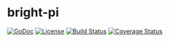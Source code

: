# bright-pi

[![GoDoc](https://godoc.org/github.com/dasfoo/bright-pi?status.svg)](http://godoc.org/github.com/dasfoo/bright-pi)
[![License](http://img.shields.io/:license-mit-blue.svg)](http://doge.mit-license.org)
[![Build Status](https://travis-ci.org/dasfoo/bright-pi.svg?branch=master)](https://travis-ci.org/dasfoo/bright-pi)
[![Coverage Status](https://coveralls.io/repos/dasfoo/bright-pi/badge.svg?branch=master&service=github)](https://coveralls.io/github/dasfoo/bright-pi?branch=master)
